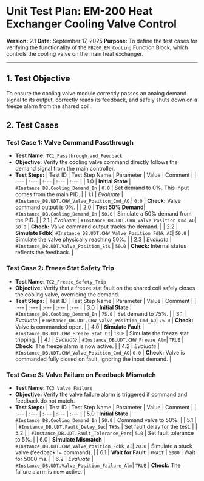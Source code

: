 # Unit Test Plan: EM-200 Heat Exchanger Cooling Valve Control

**Version:** 2.1
**Date:** September 17, 2025
**Purpose:** To define the test cases for verifying the functionality of the `FB200_EM_Cooling` Function Block, which controls the cooling valve on the main heat exchanger.

---

## 1. Test Objective

To ensure the cooling valve module correctly passes an analog demand signal to its output, correctly reads its feedback, and safely shuts down on a freeze alarm from the shared coil.

## 2. Test Cases

### Test Case 1: Valve Command Passthrough

*   **Test Name:** `TC1_Passthrough_and_Feedback`
*   **Objective:** Verify the cooling valve command directly follows the demand signal from the main controller.
*   **Test Steps:**
| Test ID | Test Step Name | Parameter | Value | Comment |
| :--- | :--- | :--- | :--- | :--- |
| 1.0 | **Initial State** | `#Instance_DB.Cooling_Demand_In` | `0.0` | Set demand to 0%. This input comes from the main PID. |
| 1.1 | *Evaluate* | `#Instance_DB.UDT.CHW_Valve_Position_Cmd_AO` | `0.0` | **Check:** Valve command output is 0%. |
| 2.0 | **Test 50% Demand**| `#Instance_DB.Cooling_Demand_In` | `50.0` | Simulate a 50% demand from the PID. |
| 2.1 | *Evaluate* | `#Instance_DB.UDT.CHW_Valve_Position_Cmd_AO`| `50.0` | **Check:** Valve command output tracks the demand. |
| 2.2 | **Simulate Fdbk**| `#Instance_DB.UDT.CHW_Valve_Position_Fdbk_AI`| `50.0` | Simulate the valve physically reaching 50%. |
| 2.3 | *Evaluate* | `#Instance_DB.UDT.Valve_Position_Sts` | `50.0` | **Check:** Internal status reflects the feedback. |

### Test Case 2: Freeze Stat Safety Trip

*   **Test Name:** `TC2_Freeze_Safety_Trip`
*   **Objective:** Verify that a freeze stat fault on the shared coil safely closes the cooling valve, overriding the demand.
*   **Test Steps:**
| Test ID | Test Step Name | Parameter | Value | Comment |
| :--- | :--- | :--- | :--- | :--- |
| 3.0 | **Initial State** | `#Instance_DB.Cooling_Demand_In` | `75.0` | Set demand to 75%. |
| 3.1 | *Evaluate* | `#Instance_DB.UDT.CHW_Valve_Position_Cmd_AO`| `75.0` | **Check:** Valve is commanded open. |
| 4.0 | **Simulate Fault** | `#Instance_DB.UDT.CHW_Freeze_Stat_DI`| `TRUE` | Simulate the freeze stat tripping. |
| 4.1 | *Evaluate* | `#Instance_DB.UDT.CHW_Freeze_Alm`| `TRUE` | **Check:** The freeze alarm is now active. |
| 4.2 | *Evaluate* | `#Instance_DB.UDT.CHW_Valve_Position_Cmd_AO`| `0.0` | **Check:** Valve is commanded fully closed on fault, ignoring the input demand. |

### Test Case 3: Valve Failure on Feedback Mismatch

*   **Test Name:** `TC3_Valve_Failure`
*   **Objective:** Verify the valve failure alarm is triggered if command and feedback do not match.
*   **Test Steps:**
| Test ID | Test Step Name | Parameter | Value | Comment |
| :--- | :--- | :--- | :--- | :--- |
| 5.0 | **Initial State** | `#Instance_DB.Cooling_Demand_In` | `50.0` | Command valve to 50%. |
| 5.1 | | `#Instance_DB.UDT.Fault_Delay_Sec`| `T#5s` | Set fault delay for the test. |
| 5.2 | | `#Instance_DB.UDT.Fault_Tolerance_Perc`| `5.0` | Set fault tolerance to 5%. |
| 6.0 | **Simulate Mismatch** | `#Instance_DB.UDT.CHW_Valve_Position_Fdbk_AI`| `20.0` | Simulate a stuck valve (feedback != command). |
| 6.1 | **Wait for Fault** | `#WAIT` | `5000` | Wait for 5000 ms. |
| 6.2 | *Evaluate* | `#Instance_DB.UDT.Valve_Position_Failure_Alm`| `TRUE` | **Check:** The failure alarm is now active. |
